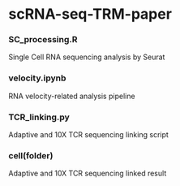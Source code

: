 # scRNA-seq-TRM-paper

### SC_processing.R
Single Cell RNA sequencing analysis by Seurat

### velocity.ipynb
RNA velocity-related analysis pipeline

### TCR_linking.py
Adaptive and 10X TCR sequencing linking script

### cell(folder)
Adaptive and 10X TCR sequencing linked result
